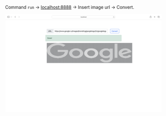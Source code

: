 Command ```run``` -> [localhost:8888](http://localhost:8888/) -> Insert image url -> Convert.

![img](img.png)